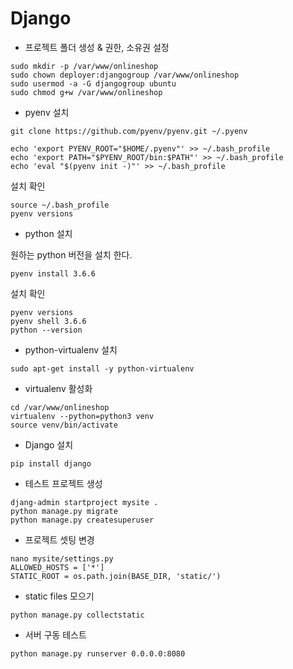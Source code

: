 # Django

- 프로젝트 폴더 생성 & 권한, 소유권 설정

```commandline
sudo mkdir -p /var/www/onlineshop
sudo chown deployer:djangogroup /var/www/onlineshop
sudo usermod -a -G djangogroup ubuntu
sudo chmod g+w /var/www/onlineshop
```

- pyenv 설치

```commandline
git clone https://github.com/pyenv/pyenv.git ~/.pyenv

echo 'export PYENV_ROOT="$HOME/.pyenv"' >> ~/.bash_profile
echo 'export PATH="$PYENV_ROOT/bin:$PATH"' >> ~/.bash_profile
echo 'eval "$(pyenv init -)"' >> ~/.bash_profile
```

설치 확인

```commandline
source ~/.bash_profile
pyenv versions
```

- python 설치

원하는 python 버전을 설치 한다.

```commandline
pyenv install 3.6.6
```

설치 확인

```commandline
pyenv versions
pyenv shell 3.6.6
python --version
```

- python-virtualenv 설치

```commandline
sudo apt-get install -y python-virtualenv
```

- virtualenv 활성화

```commandline
cd /var/www/onlineshop
virtualenv --python=python3 venv
source venv/bin/activate
```

- Django 설치

```commandline
pip install django
```

- 테스트 프로젝트 생성

```commandline
djang-admin startproject mysite .
python manage.py migrate
python manage.py createsuperuser
```

- 프로젝트 셋팅 변경

```commandline
nano mysite/settings.py
ALLOWED_HOSTS = ['*']
STATIC_ROOT = os.path.join(BASE_DIR, 'static/')
```

- static files 모으기
  
```commandline
python manage.py collectstatic
```

- 서버 구동 테스트

```commandline
python manage.py runserver 0.0.0.0:8080
```